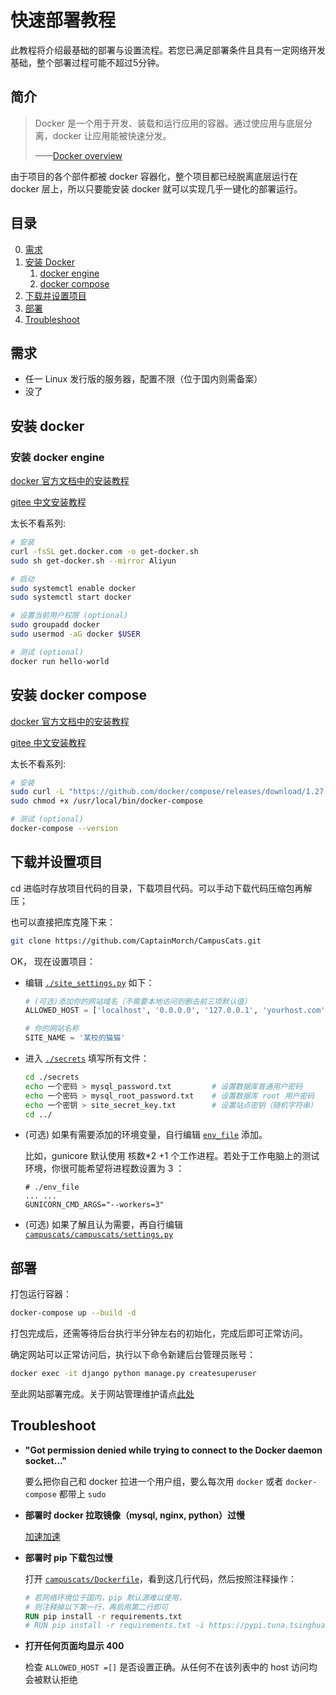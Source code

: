 # 快速部署教程
此教程将介绍最基础的部署与设置流程。若您已满足部署条件且具有一定网络开发基础，整个部署过程可能不超过5分钟。

## 简介
> Docker 是一个用于开发、装载和运行应用的容器。通过使应用与底层分离，docker 让应用能被快速分发。
>
> ——[Docker overview](https://docs.docker.com/get-started/overview/)

由于项目的各个部件都被 docker 容器化，整个项目都已经脱离底层运行在 docker 层上，所以只要能安装 docker 就可以实现几乎一键化的部署运行。

## 目录
0. [需求](#需求)
1. [安装 Docker](#安装-docker)
    1. [docker engine](#安装-docker-engine)
    2. [docker compose](#安装-docker-compose)
2. [下载并设置项目](#下载并设置项目)
3. [部署](#部署)
4. [Troubleshoot](#troubleshoot)

## 需求
- 任一 Linux 发行版的服务器，配置不限（位于国内则需备案）
- 没了

## 安装 docker
### 安装 docker engine
[docker 官方文档中的安装教程](https://docs.docker.com/engine/install/#server)

[gitee 中文安装教程](https://docker_practice.gitee.io/zh-cn/install/)

太长不看系列:
```bash
# 安装
curl -fsSL get.docker.com -o get-docker.sh
sudo sh get-docker.sh --mirror Aliyun

# 启动
sudo systemctl enable docker
sudo systemctl start docker

# 设置当前用户权限 (optional)
sudo groupadd docker
sudo usermod -aG docker $USER

# 测试 (optional)
docker run hello-world
```

## 安装 docker compose
[docker 官方文档中的安装教程](https://docs.docker.com/compose/install/)

[gitee 中文安装教程](https://docker_practice.gitee.io/zh-cn/compose/install.html)

太长不看系列:
```bash
# 安装
sudo curl -L "https://github.com/docker/compose/releases/download/1.27.4/docker-compose-$(uname -s)-$(uname -m)" -o /usr/local/bin/docker-compose
sudo chmod +x /usr/local/bin/docker-compose

# 测试 (optional)
docker-compose --version
```

## 下载并设置项目
cd 进临时存放项目代码的目录，下载项目代码。可以手动下载代码压缩包再解压；

也可以直接把库克隆下来：
```bash
git clone https://github.com/CaptainMorch/CampusCats.git
```

OK， 现在设置项目：

- 编辑 [`./site_settings.py`](../site_settings.py) 如下：
  ```python
  # (可选)添加你的网站域名（不需要本地访问则删去前三项默认值）
  ALLOWED_HOST = ['localhost', '0.0.0.0', '127.0.0.1', 'yourhost.com']
  
  # 你的网站名称
  SITE_NAME = '某校的猫猫'
  ```
- 进入 [`./secrets`](../secrets) 填写所有文件：
  ```bash
  cd ./secrets
  echo 一个密码 > mysql_password.txt         # 设置数据库普通用户密码
  echo 一个密码 > mysql_root_password.txt    # 设置数据库 root 用户密码
  echo 一个密钥 > site_secret_key.txt        # 设置站点密钥（随机字符串）
  cd ../
  ```
- (可选) 如果有需要添加的环境变量，自行编辑 [`env_file`](../env_file) 添加。
  
  比如，gunicore 默认使用 核数\*2 +1 个工作进程。若处于工作电脑上的测试环境，你很可能希望将进程数设置为 3 ：
  ```
  # ./env_file
  ... ...
  GUNICORN_CMD_ARGS="--workers=3"
  ```
- (可选) 如果了解且认为需要，再自行编辑 [`campuscats/campuscats/settings.py`](../campuscats/campuscats/settings.py)

## 部署
打包运行容器：
```bash
docker-compose up --build -d
```

打包完成后，还需等待后台执行半分钟左右的初始化，完成后即可正常访问。

确定网站可以正常访问后，执行以下命令新建后台管理员账号：
```bash
docker exec -it django python manage.py createsuperuser
```

至此网站部署完成。关于网站管理维护请点[此处](manage.md)

## Troubleshoot
- **"Got permission denied while trying to connect to the Docker daemon socket..."**

  要么把你自己和 docker 拉进一个用户组，要么每次用 `docker` 或者 `docker-compose` 都带上 `sudo`
  
- **部署时 docker 拉取镜像（mysql, nginx, python）过慢**
  
  [加速加速](https://docker_practice.gitee.io/zh-cn/install/mirror.html)
  
- **部署时 pip 下载包过慢**
  
  打开 [`campuscats/Dockerfile`](../campuscats/Dockerfile)，看到这几行代码，然后按照注释操作：
  ```dockerfile
  # 若网络环境位于国内，pip 默认源难以使用，
  # 则注释掉以下第一行，再启用第二行即可
  RUN pip install -r requirements.txt
  # RUN pip install -r requirements.txt -i https://pypi.tuna.tsinghua.edu.cn/simple
  ```

- **打开任何页面均显示 400**
  
  检查 `ALLOWED_HOST =[]` 是否设置正确。从任何不在该列表中的 host 访问均会被默认拒绝
